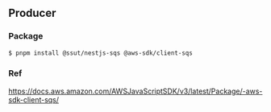 ## Producer

### Package

```bash
$ pnpm install @ssut/nestjs-sqs @aws-sdk/client-sqs   
```

### Ref

https://docs.aws.amazon.com/AWSJavaScriptSDK/v3/latest/Package/-aws-sdk-client-sqs/
